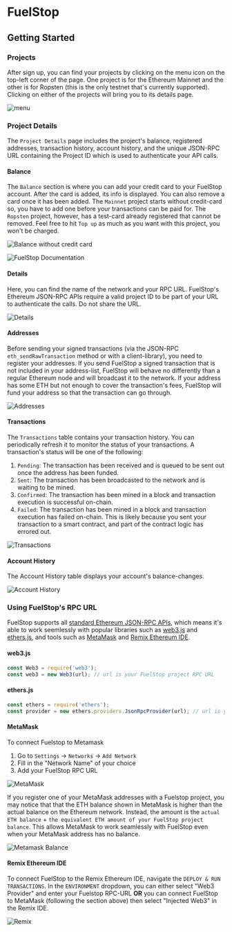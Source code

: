 # FuelStop

## Getting Started

### Projects

After sign up, you can find your projects by clicking on the menu icon on the top-left corner of the page. One project is for the Ethereum Mainnet and the other is for Ropsten (this is the only testnet that's currently supported). Clicking on either of the projects will bring you to its details page.

![menu](./diagrams/projects.svg)

### Project Details

The `Project Details` page includes the project's balance, registered addresses, transaction history, account history, and the unique JSON-RPC URL containing the Project ID which is used to authenticate your API calls.

#### Balance

The `Balance` section is where you can add your credit card to your FuelStop account. After the card is added, its info is displayed. You can also remove a card once it has been added. The `Mainnet` project starts without credit-card so, you have to add one before your transactions can be paid for. The `Ropsten` project, however, has a test-card already registered that cannot be removed. Feel free to hit `Top up` as much as you want with this project, you won't be charged.

![Balance without credit card](./diagrams/balance-without-credit-card.svg)

![FuelStop Documentation](./diagrams/balance.svg)

#### Details

Here, you can find the name of the network and your RPC URL. FuelStop's Ethereum JSON-RPC APIs require a valid project ID to be part of your URL to authenticate the calls. Do not share the URL.

![Details](./diagrams/details.svg)

#### Addresses

Before sending your signed transactions (via the JSON-RPC `eth_sendRawTransaction` method or with a client-library), you need to register your addresses. If you send FuelStop a signed transaction that is not included in your address-list, FuelStop will behave no differently than a regular Ethereum node and will broadcast it to the network. If your address has some ETH but not enough to cover the transaction's fees, FuelStop will fund your address so that the transaction can go through.

![Addresses](./diagrams/addresses.svg)

#### Transactions

The `Transactions` table contains your transaction history. You can periodically refresh it to monitor the status of your transactions. A transaction's status will be one of the following:

1. `Pending`: The transaction has been received and is queued to be sent out once the address has been funded.
2. `Sent`: The transaction has been broadcasted to the network and is waiting to be mined.
3. `Confirmed`: The transaction has been mined in a block and transaction execution is successful on-chain.
4. `Failed`: The transaction has been mined in a block and transaction execution has failed on-chain. This is likely because you sent your transaction to a smart contract, and part of the contract logic has errored out.

![Transactions](./diagrams/transactions.svg)

#### Account History

The Account History table displays your account's balance-changes.

![Account History](./diagrams/account-history.svg)

### Using FuelStop's RPC URL

FuelStop supports all [standard Ethereum JSON-RPC APIs](https://eth.wiki/json-rpc/API), which means it's able to work seemlessly with popular libraries such as [web3.js](https://github.com/ethereum/web3.js/) and [ethers.js](https://github.com/ethers-io/ethers.js/), and tools such as [MetaMask](https://metamask.io/) and [Remix Ethereum IDE](https://remix.ethereum.org/).

#### web3.js

```javascript
const Web3 = require('web3');
const web3 = new Web3(url); // url is your FuelStop project RPC URL
```	

#### ethers.js	

```javascript	
const ethers = require('ethers');	
const provider = new ethers.providers.JsonRpcProvider(url); // url is your FuelStop project RPC URL	
```	

#### MetaMask	

To connect Fuelstop to Metamask	
1. Go to `Settings` -> `Networks` -> `Add Network`	
2. Fill in the "Network Name" of your choice	
3. Add your FuelStop RPC URL	

![MetaMask](./diagrams/metamask.svg)	

If you register one of your MetaMask addresses with a Fuelstop project, you may notice that that the ETH balance shown in MetaMask is higher than the actual balance on the Ethereum network. Instead, the amount is the `actual ETH balance` + `the equivalent ETH amount of your FuelStop project balance`. This allows MetaMask to work seamlessly with FuelStop even when your MetaMask address has no balance.	

![Metamask Balance](./diagrams/metamask-balance.svg)	

#### Remix Ethereum IDE

To connect FuelStop to the Remix Ethereum IDE, navigate the `DEPLOY & RUN TRANSACTIONS`. In the `ENVIRONMENT` dropdown, you can either select "Web3 Provider" and enter your Fuelstop RPC-URL **OR** you can connect FuelStop to MetaMask (following the section above) then select "Injected Web3" in the Remix IDE.

![Remix](./diagrams/remix.svg)
